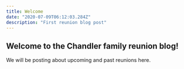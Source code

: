 ```yaml
---
title: Welcome
date: "2020-07-09T06:12:03.284Z"
description: "First reunion blog post"
---
```


## Welcome to the Chandler family reunion blog!
We will be posting about upcoming and past reunions here.
